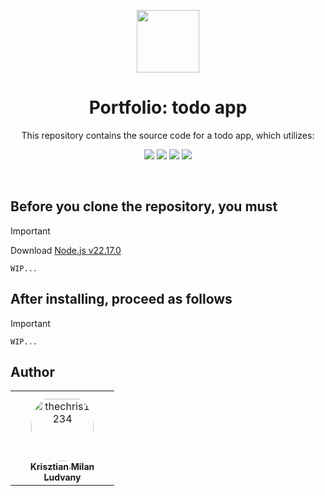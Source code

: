 <p align="center">
  <img src="https://avatars.githubusercontent.com/u/64092983?v=4" height="100">
</p>

<h1 align="center">
  Portfolio: todo app
</h1>

<p align="center">
  This repository contains the source code for a todo app, which utilizes:
</p>

<p align="center">
  <img src="https://img.shields.io/badge/React-%2320232a.svg?logo=react&logoColor=%2361DAFB" />
  <img src="https://img.shields.io/badge/Vite-646CFF?logo=vite&logoColor=fff" />
  <img src="https://img.shields.io/badge/Express.js-%23404d59.svg?logo=express&logoColor=%2361DAFB" />
  <img src="https://img.shields.io/badge/TypeScript-3178C6?logo=typescript&logoColor=fff" />
</p>
<br />

## Before you clone the repository, you must
> [!IMPORTANT]
> Download <a href="https://nodejs.org/en/download">Node.js v22.17.0</a>
> ```
> WIP...
> ```

## After installing, proceed as follows
> [!IMPORTANT]
> ```
> WIP...
> ```

<h2>
  Author
</h2>

<table>
  <tr>
    <td align="center" style="word-wrap: break-word; width: 150.0; height: 150.0">
          <a href="https://github.com/thechris1234">
              <img src="https://avatars.githubusercontent.com/u/64092983?v=4" width="100;"  style="border-radius:50%;align-items:center;justify-content:center;overflow:hidden;padding-top:10px" alt="thechris1234"/>
              <br />
              <sub style="font-size:14px"><b>Krisztian Milan Ludvany</b></sub>
          </a>
      </td>
  </tr>
</table>
